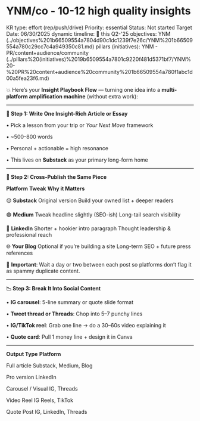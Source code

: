 # YNM/co - 10-12 high quality insights

KR type: effort (rep/push/drive)
Priority: essential
Status: Not started
Target Date: 06/30/2025
dynamic timeline: 🔵 this Q2-'25
objectives: YNM (../objectives%201b66509554a7804d90c1dc1239f7e26c/YNM%201b66509554a780c29cc7c4a949350c81.md)
pillars (initiatives): YNM - PR/content+audience/community (../pillars%20(initiatives)%2019b6509554a7801c9220f481d5371bf7/YNM%20-%20PR%20content+audience%20community%201b66509554a780f1abc1d00a5fea23f6.md)

💥 Here’s your **Insight Playbook Flow** — turning one idea into a **multi-platform amplification machine** (without extra work):

---

**🧠 Step 1: Write One Insight-Rich Article or Essay**

•	Pick a lesson from your trip or *Your Next Move* framework

•	~500–800 words

•	Personal + actionable = high resonance

•	This lives on **Substack** as your primary long-form home

---

**🔁 Step 2: Cross-Publish the Same Piece**

**Platform**	**Tweak**	**Why it Matters**

🟡 **Substack**	Original version	Build your owned list + deeper readers

🟣 **Medium**	Tweak headline slightly (SEO-ish)	Long-tail search visibility

🔵 **LinkedIn**	Shorter + hookier intro paragraph	Thought leadership & professional reach

🌐 **Your Blog**	Optional if you’re building a site	Long-term SEO + future press references

🛑 **Important**: Wait a day or two between each post so platforms don’t flag it as spammy duplicate content.

---

**📉 Step 3: Break It Into Social Content**

•	**IG carousel**: 5-line summary or quote slide format

•	**Tweet thread or Threads**: Chop into 5–7 punchy lines

•	**IG/TikTok reel**: Grab one line → do a 30–60s video explaining it

•	**Quote card**: Pull 1 money line + design it in Canva

---

**Output Type**	**Platform**

Full article	Substack, Medium, Blog

Pro version	LinkedIn

Carousel / Visual	IG, Threads

Video Reel	IG Reels, TikTok

Quote Post	IG, LinkedIn, Threads